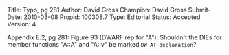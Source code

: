 Title:       Typo, pg 281
Author:      David Gross
Champion:    David Gross
Submit-Date: 2010-03-08
Propid:      100308.7
Type:        Editorial
Status:      Accepted
Version:     4

Appendix E.2, pg 281:
Figure 93 (DWARF rep for "A"): Shouldn't the DIEs for member functions 
"A::A" and "A::v" be marked `DW_AT_declaration`?
